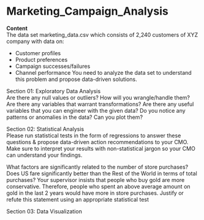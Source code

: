 # Marketing_Campaign_Analysis
<b>Content</b><br>
The data set marketing_data.csv which consists of 2,240 customers of XYZ company with data on:
 - Customer profiles
 - Product preferences
 - Campaign successes/failures
 - Channel performance
 You need to analyze the data set to understand this problem and propose data-driven solutions.

Section 01: Exploratory Data Analysis<br>
Are there any null values or outliers? How will you wrangle/handle them?
Are there any variables that warrant transformations?
Are there any useful variables that you can engineer with the given data?
Do you notice any patterns or anomalies in the data? Can you plot them?

Section 02: Statistical Analysis<br>
Please run statistical tests in the form of regressions to answer these questions & propose data-driven action recommendations to your CMO. Make sure to interpret your results with non-statistical jargon so your CMO can understand your findings.

What factors are significantly related to the number of store purchases?
Does US fare significantly better than the Rest of the World in terms of total purchases?
Your supervisor insists that people who buy gold are more conservative. Therefore, people who spent an above average amount on gold in the last 2 years would have more in store purchases. Justify or refute this statement using an appropriate statistical test

Section 03: Data Visualization
